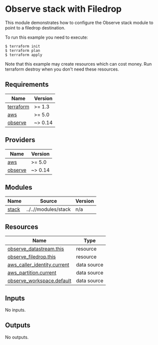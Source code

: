 # Observe stack with Filedrop 

This module demonstrates how to configure the Observe stack module to point to
a filedrop destination.

To run this example you need to execute:

```
$ terraform init
$ terraform plan
$ terraform apply
```

Note that this example may create resources which can cost money. Run terraform destroy when you don't need these resources.


<!-- BEGINNING OF PRE-COMMIT-TERRAFORM DOCS HOOK -->
## Requirements

| Name | Version |
|------|---------|
| <a name="requirement_terraform"></a> [terraform](#requirement\_terraform) | >= 1.3 |
| <a name="requirement_aws"></a> [aws](#requirement\_aws) | >= 5.0 |
| <a name="requirement_observe"></a> [observe](#requirement\_observe) | ~> 0.14 |

## Providers

| Name | Version |
|------|---------|
| <a name="provider_aws"></a> [aws](#provider\_aws) | >= 5.0 |
| <a name="provider_observe"></a> [observe](#provider\_observe) | ~> 0.14 |

## Modules

| Name | Source | Version |
|------|--------|---------|
| <a name="module_stack"></a> [stack](#module\_stack) | ../..//modules/stack | n/a |

## Resources

| Name | Type |
|------|------|
| [observe_datastream.this](https://registry.terraform.io/providers/observeinc/observe/latest/docs/resources/datastream) | resource |
| [observe_filedrop.this](https://registry.terraform.io/providers/observeinc/observe/latest/docs/resources/filedrop) | resource |
| [aws_caller_identity.current](https://registry.terraform.io/providers/hashicorp/aws/latest/docs/data-sources/caller_identity) | data source |
| [aws_partition.current](https://registry.terraform.io/providers/hashicorp/aws/latest/docs/data-sources/partition) | data source |
| [observe_workspace.default](https://registry.terraform.io/providers/observeinc/observe/latest/docs/data-sources/workspace) | data source |

## Inputs

No inputs.

## Outputs

No outputs.
<!-- END OF PRE-COMMIT-TERRAFORM DOCS HOOK -->
